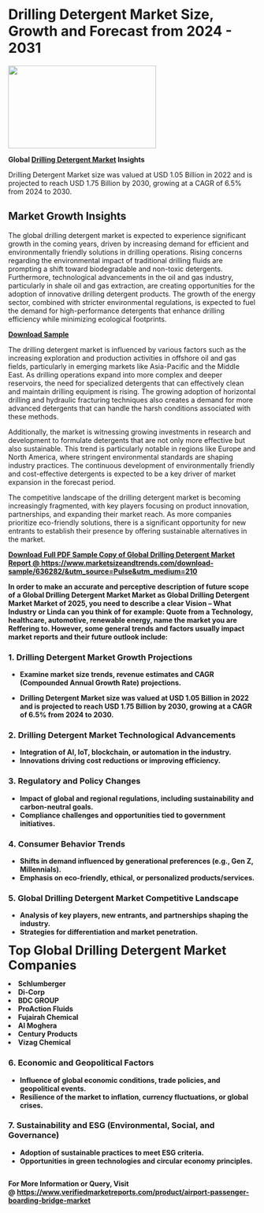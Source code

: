 <H1>Drilling Detergent Market Size, Growth and Forecast from 2024 - 2031</H1><img class="aligncenter size-medium wp-image-584254" src="https://thirdeyenews.in/wp-content/uploads/2024/09/Global-Market-Research-300x168.jpeg" alt="" width="300" height="168" /><p><strong>Global&nbsp;<a href="https://www.marketsizeandtrends.com/download-sample/636282/&amp;utm_source=Pulse&amp;utm_medium=210">Drilling Detergent Market</a> Insights</strong></p><p>Drilling Detergent Market size was valued at USD 1.05 Billion in 2022 and is projected to reach USD 1.75 Billion by 2030, growing at a CAGR of 6.5% from 2024 to 2030.</p><p><h2>Market Growth Insights</h2> <p>The global drilling detergent market is expected to experience significant growth in the coming years, driven by increasing demand for efficient and environmentally friendly solutions in drilling operations. Rising concerns regarding the environmental impact of traditional drilling fluids are prompting a shift toward biodegradable and non-toxic detergents. Furthermore, technological advancements in the oil and gas industry, particularly in shale oil and gas extraction, are creating opportunities for the adoption of innovative drilling detergent products. The growth of the energy sector, combined with stricter environmental regulations, is expected to fuel the demand for high-performance detergents that enhance drilling efficiency while minimizing ecological footprints.</p> <p><strong><a href="download-link">Download Sample</a></strong></p> <p>The drilling detergent market is influenced by various factors such as the increasing exploration and production activities in offshore oil and gas fields, particularly in emerging markets like Asia-Pacific and the Middle East. As drilling operations expand into more complex and deeper reservoirs, the need for specialized detergents that can effectively clean and maintain drilling equipment is rising. The growing adoption of horizontal drilling and hydraulic fracturing techniques also creates a demand for more advanced detergents that can handle the harsh conditions associated with these methods.</p> <p>Additionally, the market is witnessing growing investments in research and development to formulate detergents that are not only more effective but also sustainable. This trend is particularly notable in regions like Europe and North America, where stringent environmental standards are shaping industry practices. The continuous development of environmentally friendly and cost-effective detergents is expected to be a key driver of market expansion in the forecast period.</p> <p>The competitive landscape of the drilling detergent market is becoming increasingly fragmented, with key players focusing on product innovation, partnerships, and expanding their market reach. As more companies prioritize eco-friendly solutions, there is a significant opportunity for new entrants to establish their presence by offering sustainable alternatives in the market.</p> <p><strong><a href="more-link"></p><p><span class=""><strong>Download Full PDF Sample Copy of Global Drilling Detergent Market Report</strong> @ <a href="https://www.marketsizeandtrends.com/download-sample/636282/&amp;utm_source=Pulse&amp;utm_medium=210" target="_blank">https://www.marketsizeandtrends.com/download-sample/636282/&amp;utm_source=Pulse&amp;utm_medium=210</a></span></p><p>In order to make an accurate and perceptive description of future scope of a Global&nbsp;Drilling Detergent Market Market as Global&nbsp;Drilling Detergent Market Market of 2025, you need to describe a clear Vision &ndash; What Industry or Linda can you think of for example: Quote from a Technology, healthcare, automotive, renewable energy, name the market you are Reffering to. However, some general trends and factors usually impact market reports and their future outlook include:</p><h3>1.&nbsp;<strong>Drilling Detergent Market Growth Projections</strong></h3><ul><li>Examine market size trends, revenue estimates and CAGR (Compounded Annual Growth Rate) projections.</li><li><p>Drilling Detergent Market size was valued at USD 1.05 Billion in 2022 and is projected to reach USD 1.75 Billion by 2030, growing at a CAGR of 6.5% from 2024 to 2030.</p></li></ul><h3>2.&nbsp;<strong>Drilling Detergent Market Technological Advancements</strong></h3><ul><li>Integration of AI, IoT, blockchain, or automation in the industry.</li><li>Innovations driving cost reductions or improving efficiency.</li></ul><h3>3.&nbsp;<strong>Regulatory and Policy Changes</strong></h3><ul><li>Impact of global and regional regulations, including sustainability and carbon-neutral goals.</li><li>Compliance challenges and opportunities tied to government initiatives.</li></ul><h3>4.&nbsp;<strong>Consumer Behavior Trends</strong></h3><ul><li>Shifts in demand influenced by generational preferences (e.g., Gen Z, Millennials).</li><li>Emphasis on eco-friendly, ethical, or personalized products/services.</li></ul><h3>5.&nbsp;<strong>Global Drilling Detergent Market Competitive Landscape</strong></h3><ul><li>Analysis of key players, new entrants, and partnerships shaping the industry.</li><li>Strategies for differentiation and market penetration.</li></ul><p data-pm-slice="1 1 []"><span style="color: inherit; font-family: inherit; font-size: 25px;">Top Global Drilling Detergent Market Companies</span></p><div class="" data-test-id=""><p><li>Schlumberger</li><li> Di-Corp</li><li> BDC GROUP</li><li> ProAction Fluids</li><li> Fujairah Chemical</li><li> Al Moghera</li><li> Century Products</li><li> Vizag Chemical</li></p></div><h3>6.&nbsp;<strong>Economic and Geopolitical Factors</strong></h3><ul><li>Influence of global economic conditions, trade policies, and geopolitical events.</li><li>Resilience of the market to inflation, currency fluctuations, or global crises.</li></ul><h3>7.&nbsp;<strong>Sustainability and ESG (Environmental, Social, and Governance)</strong></h3><ul><li>Adoption of sustainable practices to meet ESG criteria.</li><li>Opportunities in green technologies and circular economy principles.</li></ul><h2><strong style="font-size: 14px;">For More Information or Query, Visit @&nbsp;</strong><a style="background-color: #ffffff; font-size: 14px;" href="https://www.marketsizeandtrends.com/report/drilling-detergent-market/" target="_blank">https://www.verifiedmarketreports.com/product/airport-passenger-boarding-bridge-market</a></h2>
